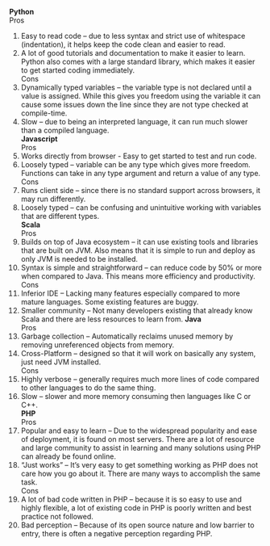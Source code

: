 **Python**  
Pros  
1.	Easy to read code – due to less syntax and strict use of whitespace (indentation), it helps keep the code clean and easier to read.  
2.	A lot of good tutorials and documentation to make it easier to learn. Python also comes with a large standard library, which makes it easier to get started coding immediately.  
Cons  
1.	Dynamically typed variables – the variable type is not declared until a value is assigned. While this gives you freedom using the variable it can cause some issues down the line since they are not type checked at compile-time.  
2. Slow – due to being an interpreted language, it can run much slower than a compiled language.  
**Javascript**  
Pros  
1.	Works directly from browser - Easy to get started to test and run code.  
2.	Loosely typed – variable can be any type which gives more freedom. Functions can take in any type argument and return a value of any type.  
Cons  
1.	Runs client side – since there is no standard support across browsers, it may run differently.  
2.	Loosely typed – can be confusing and unintuitive working with variables that are different types.  
**Scala**  
Pros  
1.	Builds on top of Java ecosystem – it can use existing tools and libraries that are built on JVM. Also means that it is simple to run and deploy as only JVM is needed to be installed.  
2.	Syntax is simple and straightforward – can reduce code by 50% or more when compared to Java. This means more efficiency and productivity.  
Cons  
1.	Inferior IDE – Lacking many features especially compared to more mature languages. Some existing features are buggy.
2.	Smaller community – Not many developers existing that already know Scala and there are less resources to learn from.
**Java**  
Pros  
1.	Garbage collection – Automatically reclaims unused memory by removing unreferenced objects from memory.  
2.	Cross-Platform – designed so that it will work on basically any system, just need JVM installed.  
Cons  
1.	Highly verbose – generally requires much more lines of code compared to other languages to do the same thing.  
2.	Slow – slower and more memory consuming then languages like C or C++.  
**PHP**  
Pros  
1.	Popular and easy to learn – Due to the widespread popularity and ease of deployment, it is found on most servers. There are a lot of resource and large community to assist in learning and many solutions using PHP can already be found online.  
2.	“Just works” – It’s very easy to get something working as PHP does not care how you go about it. There are many ways to accomplish the same task.  
Cons  
1.	A lot of bad code written in PHP – because it is so easy to use and highly flexible, a lot of existing code in PHP is poorly written and best practice not followed.  
2.	Bad perception – Because of its open source nature and low barrier to entry, there is often a negative perception regarding PHP.  
